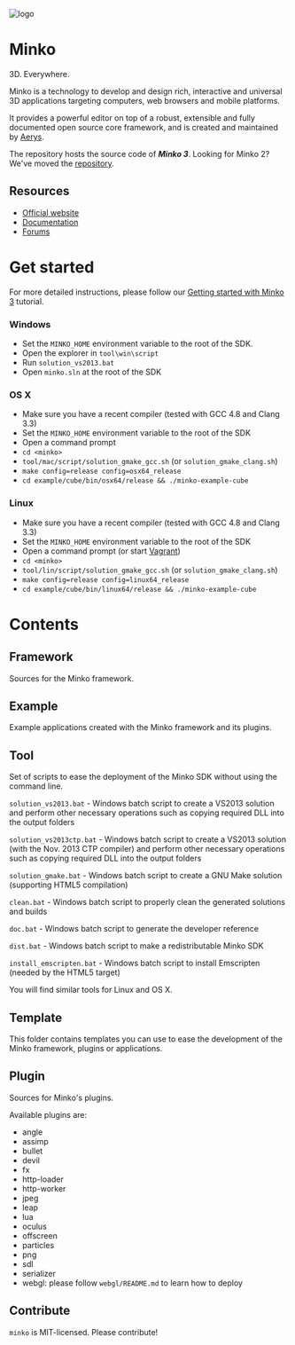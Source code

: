 ![logo](http://minko.io/wp-content/uploads/2014/03/minko_by_aerys_noir_gris.png)

Minko
=====

3D. Everywhere.

Minko is a technology to develop and design rich, interactive and universal 3D applications targeting computers, web browsers and mobile platforms. 

It provides a powerful editor on top of a robust, extensible and fully documented open source core framework, and is created and maintained by [Aerys](http://aerys.in/).

The repository hosts the source code of ***Minko 3***. Looking for Minko 2? We've moved the [repository](http://github.com/aerys/minko-as3).


Resources
---------
* [Official website](http://minko.io/ "Website")
* [Documentation](doc "Documentation")
* [Forums](http://minko.io/forums "Forums")

Get started
===========

For more detailed instructions, please follow our [Getting started with Minko 3](doc/tutorial/Getting_started_with_Minko_3.md) tutorial.

### Windows
* Set the `MINKO_HOME` environment variable to the root of the SDK.
* Open the explorer in `tool\win\script`
* Run `solution_vs2013.bat`
* Open `minko.sln` at the root of the SDK

### OS X
* Make sure you have a recent compiler (tested with GCC 4.8 and Clang 3.3)
* Set the `MINKO_HOME` environment variable to the root of the SDK
* Open a command prompt
* `cd <minko>`
* `tool/mac/script/solution_gmake_gcc.sh` (or `solution_gmake_clang.sh`)
* `make config=release config=osx64_release`
* `cd example/cube/bin/osx64/release && ./minko-example-cube`

### Linux
* Make sure you have a recent compiler (tested with GCC 4.8 and Clang 3.3)
* Set the `MINKO_HOME` environment variable to the root of the SDK
* Open a command prompt (or start [Vagrant](http://www.vagrantup.com/))
* `cd <minko>`
* `tool/lin/script/solution_gmake_gcc.sh` (or `solution_gmake_clang.sh`)
* `make config=release config=linux64_release`
* `cd example/cube/bin/linux64/release && ./minko-example-cube`


Contents
========
Framework
---------

Sources for the Minko framework.

Example
-------

Example applications created with the Minko framework and its plugins.

Tool
----

Set of scripts to ease the deployment of the Minko SDK without using the command line.

`solution_vs2013.bat` - Windows batch script to create a VS2013 solution and perform other necessary operations such as copying required DLL into the output folders

`solution_vs2013ctp.bat` - Windows batch script to create a VS2013 solution (with the Nov. 2013 CTP compiler) and perform other necessary operations such as copying required DLL into the output folders

`solution_gmake.bat` - Windows batch script to create a GNU Make solution (supporting HTML5 compilation)

`clean.bat` - Windows batch script to properly clean the generated solutions and builds

`doc.bat` - Windows batch script to generate the developer reference

`dist.bat` - Windows batch script to make a redistributable Minko SDK

`install_emscripten.bat` - Windows batch script to install Emscripten (needed by the HTML5 target)

You will find similar tools for Linux and OS X.

Template
--------

This folder contains templates you can use to ease the development of the Minko framework, plugins
or applications.

Plugin
------

Sources for Minko's plugins.

Available plugins are:
* angle
* assimp
* bullet
* devil
* fx
* http-loader
* http-worker
* jpeg
* leap
* lua
* oculus
* offscreen
* particles
* png
* sdl
* serializer
* webgl: please follow `webgl/README.md` to learn how to deploy

Contribute
----------
`minko` is MIT-licensed. Please contribute!
